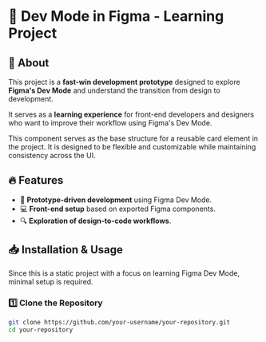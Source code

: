 # 🚀 Dev Mode in Figma - Learning Project

## 📖 About

This project is a **fast-win development prototype** designed to explore **Figma's Dev Mode** and understand the transition from design to development.

It serves as a **learning experience** for front-end developers and designers who want to improve their workflow using Figma's Dev Mode.

This component serves as the base structure for a reusable card element in the project. It is designed to be flexible and customizable while maintaining consistency across the UI.

## 🔥 Features

- 🎨 **Prototype-driven development** using Figma Dev Mode.
- 💻 **Front-end setup** based on exported Figma components.
- 🔍 **Exploration of design-to-code workflows**.

## 📥 Installation & Usage

Since this is a static project with a focus on learning Figma Dev Mode, minimal setup is required.

### 1️⃣ Clone the Repository

```sh
git clone https://github.com/your-username/your-repository.git
cd your-repository
```
